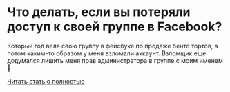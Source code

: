 # Что делать, если вы потеряли доступ к своей группе в Facebook?



Который год вела свою группу в фейсбуке по продаже бенто тортов, а потом каким-то образом у меня взломали аккаунт. Взломщик еще додумался лишить меня прав администратора в группе с моим именем 🤦

[Читать статью полностью](https://xyberbara.com/web/kak-vernut-ukradennuyu-gruppu-v-facebook/)
